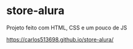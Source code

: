 # store-alura

Projeto feito com HTML, CSS e um pouco de JS

https://carlos513698.github.io/store-alura/
